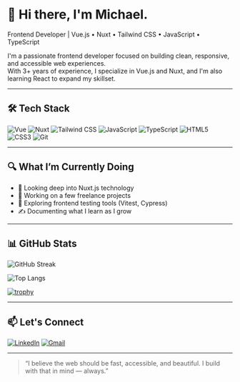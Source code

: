 
# 👋 Hi there, I'm Michael.

Frontend Developer | Vue.js • Nuxt • Tailwind CSS • JavaScript • TypeScript

I'm a passionate frontend developer focused on building clean, responsive, and accessible web experiences.  
With 3+ years of experience, I specialize in Vue.js and Nuxt, and I'm also learning React to expand my skillset.

---

## 🛠️ Tech Stack

![Vue](https://img.shields.io/badge/-Vue.js-4FC08D?style=flat-square&logo=vue.js&logoColor=white)
![Nuxt](https://img.shields.io/badge/-Nuxt.js-00C58E?style=flat-square&logo=nuxt.js&logoColor=white)
![Tailwind CSS](https://img.shields.io/badge/-TailwindCSS-38B2AC?style=flat-square&logo=tailwind-css&logoColor=white)
![JavaScript](https://img.shields.io/badge/-JavaScript-F7DF1E?style=flat-square&logo=javascript&logoColor=black)
![TypeScript](https://img.shields.io/badge/-TypeScript-3178C6?style=flat-square&logo=typescript&logoColor=white)
![HTML5](https://img.shields.io/badge/-HTML5-E34F26?style=flat-square&logo=html5&logoColor=white)
![CSS3](https://img.shields.io/badge/-CSS3-1572B6?style=flat-square&logo=css3&logoColor=white)
![Git](https://img.shields.io/badge/-Git-F05032?style=flat-square&logo=git&logoColor=white)

---

## 🔍 What I’m Currently Doing
- 🌱 Looking deep into Nuxt.js technology
- 🚀 Working on a few freelance projects
- 🧪 Exploring frontend testing tools (Vitest, Cypress)
- ✍️ Documenting what I learn as I grow

---

## 📊 GitHub Stats

![GitHub Streak](https://streak-stats.demolab.com?user=MichaelAdedotun&theme=radical)

![Top Langs](https://github-readme-stats.vercel.app/api/top-langs/?username=MichaelAdedotun&layout=compact&theme=radical&hide_progress=false)

[![trophy](https://github-profile-trophy.vercel.app/?username=MichaelAdedotun&theme=radical&row=1&margin-w=10)](https://github.com/ryo-ma/github-profile-trophy)


---

## 📫 Let's Connect

[![LinkedIn](https://img.shields.io/badge/-LinkedIn-0A66C2?style=flat-square&logo=linkedin&logoColor=white)](https://www.linkedin.com/in/adedotun-adeyemo/)
[![Gmail](https://img.shields.io/badge/-Email-D14836?style=flat-square&logo=gmail&logoColor=white)](mailto:adedotun2096@gmail.com)

---

> “I believe the web should be fast, accessible, and beautiful. I build with that in mind — always.”

